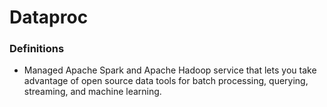 # Dataproc

### Definitions
* Managed Apache Spark and Apache Hadoop service that lets you take advantage of open source data tools for batch processing, querying, streaming, and machine learning.
